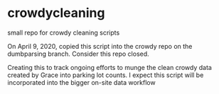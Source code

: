 # crowdycleaning
small repo for crowdy cleaning scripts

On April 9, 2020, copied this script into the crowdy repo on the dumbparsing branch.
Consider this repo closed.

Creating this to track ongoing efforts to munge the clean crowdy data created by Grace into parking lot counts.
I expect this script will be incorporated into the bigger on-site data workflow
